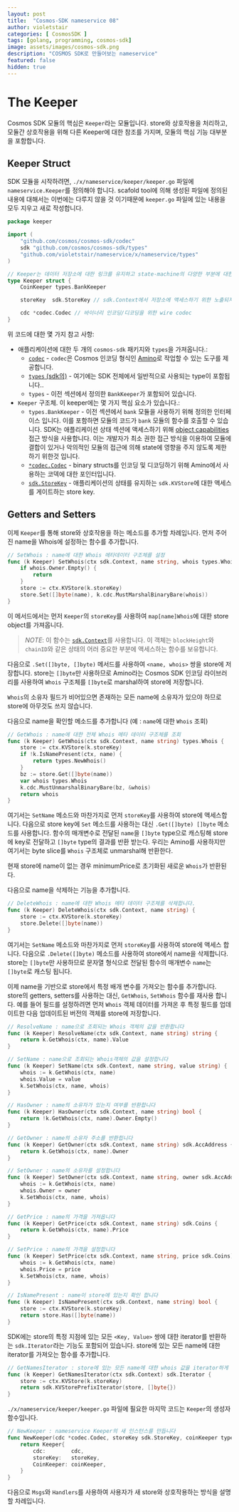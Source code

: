 ```yaml
---
layout: post
title:  "Cosmos-SDK nameservice 08"
author: violetstair
categories: [ CosmosSDK ]
tags: [golang, programming, cosmos-sdk]
image: assets/images/cosmos-sdk.png
description: "COSMOS SDK로 만들어보는 nameservice"
featured: false
hidden: true
---
```


# The Keeper

Cosmos SDK 모듈의 핵심은 `Keeper`라는 모듈입니다.
store와 상호작용을 처리하고, 모듈간 상호작용을 위해 다른 Keeper에 대한 참조를 가지며, 모듈의 핵심 기능 대부분을 포함합니다.

## Keeper Struct

SDK 모듈을 시작하려면, `./x/nameservice/keeper/keeper.go` 파일에 `nameservice.Keeper`를 정의해야 합니다.
scafold tool에 의해 생성된 파일에 정의된 내용에 대해서는 이번에는 다루지 않을 것 이기때문에 `keeper.go` 파일에 있는 내용을 모두 지우고 새로 작성합니다.

```go
package keeper

import (
    "github.com/cosmos/cosmos-sdk/codec"
    sdk "github.com/cosmos/cosmos-sdk/types"
    "github.com/violetstair/nameservice/x/nameservice/types"
)

// Keeper는 데이터 저장소에 대한 링크를 유지하고 state-machine의 다양한 부분에 대한 getter/setter 메서드를 노출합니다.
type Keeper struct {
    CoinKeeper types.BankKeeper

    storeKey  sdk.StoreKey // sdk.Context에서 저장소에 액세스하기 위한 노출되지 않는 키

    cdc *codec.Codec // 바이너리 인코딩/디코딩을 위한 wire codec
}
```

위 코드에 대한 몇 가지 참고 사항:

- 애플리케이션에 대한 두 개의 `cosmos-sdk` 패키지와 `types`을 가져옵니다.:
  - [`codec`](https://godoc.org/github.com/cosmos/cosmos-sdk/codec) - `codec`은 Cosmos 인코딩 형식인 [Amino](https://github.com/tendermint/go-amino)로 작업할 수 있는 도구를 제공합니다.
  - [`types` (sdk의)](https://godoc.org/github.com/cosmos/cosmos-sdk/types) - 여기에는 SDK 전체에서 일반적으로 사용되는 type이 포함됩니다..
  - `types` - 이전 섹션에서 정의한 `BankKeeper`가 포함되어 있습니다.
- `Keeper` 구조체. 이 keeper에는 몇 가지 핵심 요소가 있습니다.:
  - `types.BankKeeper` - 이전 섹션에서 `bank` 모듈을 사용하기 위해 정의한 인터페이스 입니다. 이를 포함하면 모듈의 코드가 `bank` 모듈의 함수를 호출할 수 있습니다. SDK는 애플리케이션 상태 섹션에 액세스하기 위해 [object capabilities](https://en.wikipedia.org/wiki/Object-capability_model) 접근 방식을 사용합니다. 이는 개발자가 최소 권한 접근 방식을 이용하여 모듈에 결합이 있거나 악의적인 모듈의 접근에 의해 state에 영향을 주지 않도록 제한하기 위한것 입니다.
  - [`*codec.Codec`](https://godoc.org/github.com/cosmos/cosmos-sdk/codec#Codec) - binary structs를 인코딩 및 디코딩하기 위해 Amino에서 사용하는 코덱에 대한 포인터입니다.
  - [`sdk.StoreKey`](https://godoc.org/github.com/cosmos/cosmos-sdk/types#StoreKey) - 애플리케이션의 상태를 유지하는 `sdk.KVStore`에 대한 액세스를 게이트하는 store key.

## Getters and Setters

이제 `Keeper`를 통해 store와 상호작용을 하는 메소드를 추가할 차례입니다.
먼저 주어진 name을 Whois에 설정하는 함수를 추가합니다.

```go
// SetWhois : name에 대한 Whois 메타데이터 구조체를 설정
func (k Keeper) SetWhois(ctx sdk.Context, name string, whois types.Whois) {
    if whois.Owner.Empty() {
        return
    }
    store := ctx.KVStore(k.storeKey)
    store.Set([]byte(name), k.cdc.MustMarshalBinaryBare(whois))
}
```

이 메서드에서는 먼저 `Keeper`의 `storeKey`를 사용하여 `map[name]Whois`에 대한 store object를 가져옵니다.

> _*NOTE*_: 이 함수는 [`sdk.Context`](https://godoc.org/github.com/cosmos/cosmos-sdk/types#Context)를 사용합니다. 이 객체는 `blockHeight`와 `chainID`와 같은 상태의 어러 중요한 부분에 액세스하는 함수를 보유합니다.

다음으로 `.Set([]byte, []byte)` 메서드를 사용하여 `<name, whois>` 쌍을 store에 저장합니다.
store는 `[]byte`만 사용하므로 Amino라는 Cosmos SDK 인코딩 라이브러리를 사용하여 `Whois` 구조체를 `[]byte`로 marshal하여 store에 저장합니다.

`Whois`의 소유자 필드가 비어있으면 존재하는 모든 name에 소유자가 있으야 하므로 store에 아무것도 쓰지 않습니다.

다음으로 name을 확인할 메소드를 추가합니다 (예 : `name`에 대한 `Whois` 조회)

```go
// GetWhois : name에 대한 전체 Whois 메타 데이터 구조체를 조회
func (k Keeper) GetWhois(ctx sdk.Context, name string) types.Whois {
    store := ctx.KVStore(k.storeKey)
    if !k.IsNamePresent(ctx, name) {
        return types.NewWhois()
    }
    bz := store.Get([]byte(name))
    var whois types.Whois
    k.cdc.MustUnmarshalBinaryBare(bz, &whois)
    return whois
}
```

여기서는 `SetName` 메소드와 마찬가지로 먼저 `storeKey`를 사용하여 store에 액세스합니다.
다음으로 store key에 `Set` 메소드를 사용하는 대신 `.Get([]byte) []byte`  메소드를 사용합니다.
함수의 매개변수로 전달된 `name`을 `[]byte` type으로 캐스팅해 store에 key로 전달하고 `[]byte` type의 결과를 반환 받는다.
우리는 Amino를 사용하지만 여기서는 byte slice를 `Whois` 구조체로 unmarshal해 반환한다.

현재 store에 name이 없는 경우 minimumPrice로 초기화된 새로운 `Whois`가 반환된다.

다음으로 name을 삭제하는 기능을 추가합니다.

```go
// DeleteWhois : name에 대한 Whois 메타 데이터 구조체를 삭제합니다.
func (k Keeper) DeleteWhois(ctx sdk.Context, name string) {
    store := ctx.KVStore(k.storeKey)
    store.Delete([]byte(name))
}
```

여기서는 `SetName` 메소드와 마찬가지로 먼저 `storeKey`를 사용하여 store에 액세스 합니다.
다음으로 `.Delete([]byte)` 메소드를 사용하여 store에서 name을 삭제합니다.
store는 `[]byte`만 사용하므로 문자열 형식으로 전달된 함수의 매개변수 `name`는 `[]byte`로 캐스팅 됩니다.

이제 name을 기반으로 store에서 특정 배개 변수를 가져오는 함수를 추가합니다.
store의 getters, setters를 사용하는 대신, `GetWhois`, `SetWhois` 함수를 재사용 합니다.
예를 들어 필드를 설정하려면 먼저 `Whois` 객체 데이터를 가져온 후 특정 필드를 업데이트한 다음 업데이트된 버전의 객체를 store에 저장합니다.

```go
// ResolveName : name으로 조회되는 Whois 객체의 값을 반환합니다
func (k Keeper) ResolveName(ctx sdk.Context, name string) string {
    return k.GetWhois(ctx, name).Value
}

// SetName : name으로 조회되는 Whois객체의 값을 설정합니다
func (k Keeper) SetName(ctx sdk.Context, name string, value string) {
    whois := k.GetWhois(ctx, name)
    whois.Value = value
    k.SetWhois(ctx, name, whois)
}

// HasOwner : name의 소유자가 있는지 여부를 반환합니다
func (k Keeper) HasOwner(ctx sdk.Context, name string) bool {
    return !k.GetWhois(ctx, name).Owner.Empty()
}

// GetOwner : name의 소유자 주소를 반환힙니다
func (k Keeper) GetOwner(ctx sdk.Context, name string) sdk.AccAddress {
    return k.GetWhois(ctx, name).Owner
}

// SetOwner : name의 소유자를 설정합니다
func (k Keeper) SetOwner(ctx sdk.Context, name string, owner sdk.AccAddress) {
    whois := k.GetWhois(ctx, name)
    whois.Owner = owner
    k.SetWhois(ctx, name, whois)
}

// GetPrice : name의 가격을 가져옵니다
func (k Keeper) GetPrice(ctx sdk.Context, name string) sdk.Coins {
    return k.GetWhois(ctx, name).Price
}

// SetPrice : name의 가격을 설정합니다
func (k Keeper) SetPrice(ctx sdk.Context, name string, price sdk.Coins) {
    whois := k.GetWhois(ctx, name)
    whois.Price = price
    k.SetWhois(ctx, name, whois)
}

// IsNamePresent : name이 store에 있는지 확인 합니다
func (k Keeper) IsNamePresent(ctx sdk.Context, name string) bool {
    store := ctx.KVStore(k.storeKey)
    return store.Has([]byte(name))
}
```

SDK에는 store의 특정 지점에 있는 모든 `<Key, Value>` 쌍에 대한 iterator를 반환하는 `sdk.Iterator`라는 기능도 포함되어 있습니다.
store에 있는 모든 name에 대한 iterator를 가져오는 함수를 추가합니다.

```go
// GetNamesIterator : store에 있는 모든 name에 대한 whois 값을 iterator하게 가져옵니다.
func (k Keeper) GetNamesIterator(ctx sdk.Context) sdk.Iterator {
    store := ctx.KVStore(k.storeKey)
    return sdk.KVStorePrefixIterator(store, []byte{})
}
```

`./x/nameservice/keeper/keeper.go` 파일에 필요한 마지막 코드는 `Keeper`의 생성자 함수입니다.

```go
// NewKeeper : nameservice Keeper의 새 인스턴스를 만듭니다
func NewKeeper(cdc *codec.Codec, storeKey sdk.StoreKey, coinKeeper types.BankKeeper) Keeper {
    return Keeper{
        cdc:        cdc,
        storeKey:   storeKey,
        CoinKeeper: coinKeeper,
    }
}
```

다음으로 `Msgs`와 `Handlers`를 사용하여 사용자가 새 store와 상호작용하는 방식을 설명할 차례입니다.
